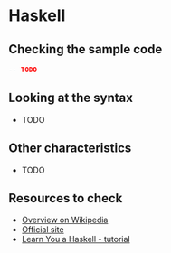 # Haskell

## Checking the sample code

```haskell runnable
-- TODO
```

## Looking at the syntax

- TODO

## Other characteristics

- TODO

## Resources to check

- [Overview on Wikipedia](https://en.wikipedia.org/wiki/Haskell_(programming_language))
- [Official site](https://www.haskell.org/)
- [Learn You a Haskell - tutorial](http://learnyouahaskell.com/introduction)
